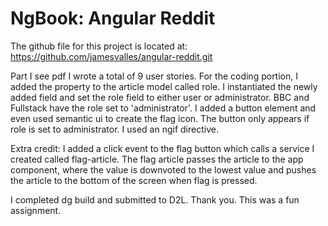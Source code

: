 # NgBook: Angular Reddit

The github file for this project is located at: https://github.com/jamesvalles/angular-reddit.git

Part I see pdf I wrote a total of 9 user stories. For the coding portion, I added the property to the article model called role. 
I instantiated the newly added field and set the role field to either user or administrator. 
BBC and Fullstack have the role set to 'administrator'. 
I added a button element and even used semantic ui to create the flag icon. 
The button only appears if role is set to administrator. I used an ngif directive. 

Extra credit: 
I added a click event to the flag button which calls a service I created called flag-article. The flag article passes the article to the app component, where the value is downvoted to the lowest value and pushes the article to the bottom of the screen when flag is pressed. 

I completed dg build and submitted to D2L. Thank you. This was a fun assignment. 
